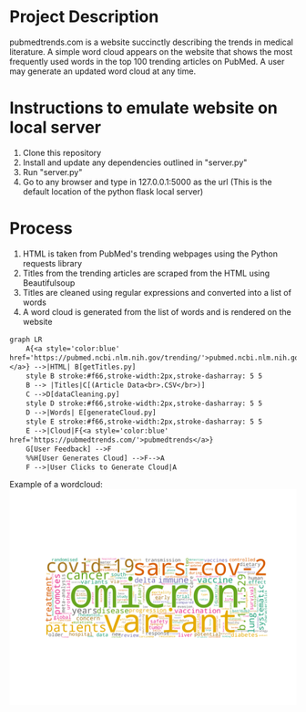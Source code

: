 # Project Description
pubmedtrends.com is a website succinctly describing the trends in medical literature. A simple word cloud appears on the website that shows the most frequently used words in the top 100 trending articles on PubMed. A user may generate an updated word cloud at any time.
# Instructions to emulate website on local server
1. Clone this repository
2. Install and update any dependencies outlined in "server.py"
3. Run "server.py"
4. Go to any browser and type in 127.0.0.1:5000 as the url (This is the default location of the python flask local server)
# Process
1. HTML is taken from PubMed's trending webpages using the Python requests library
2. Titles from the trending articles are scraped from the HTML using Beautifulsoup 
3. Titles are cleaned using regular expressions and converted into a list of words
4. A word cloud is generated from the list of words and is rendered on the website

``` mermaid
graph LR
    A{<a style='color:blue' href='https://pubmed.ncbi.nlm.nih.gov/trending/'>pubmed.ncbi.nlm.nih.gov/<br>trending/</br></a>} -->|HTML| B[getTitles.py]
    style B stroke:#f66,stroke-width:2px,stroke-dasharray: 5 5
    B --> |Titles|C[(Article Data<br>.CSV</br>)]
    C -->D[dataCleaning.py]
    style D stroke:#f66,stroke-width:2px,stroke-dasharray: 5 5
    D -->|Words| E[generateCloud.py]
    style E stroke:#f66,stroke-width:2px,stroke-dasharray: 5 5
    E -->|Cloud|F{<a style='color:blue' href='https://pubmedtrends.com/'>pubmedtrends</a>}
    G[User Feedback] -->F
    %%H[User Generates Cloud] -->F-->A
    F -->|User Clicks to Generate Cloud|A
```

Example of a wordcloud:
![Example cloud](static/cloud.png)
